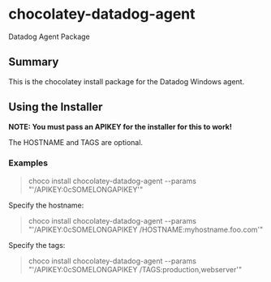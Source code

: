 # chocolatey-datadog-agent
Datadog Agent Package 

## Summary
This is the chocolatey install package for the Datadog Windows agent.

## Using the Installer
**NOTE: You must pass an APIKEY for the installer for this to work!**

The HOSTNAME and TAGS are optional.

### Examples
>choco install chocolatey-datadog-agent --params "'/APIKEY:0cSOMELONGAPIKEY'"

Specify the hostname:
>choco install chocolatey-datadog-agent --params "'/APIKEY:0cSOMELONGAPIKEY /HOSTNAME:myhostname.foo.com'"

Specify the tags:
>choco install chocolatey-datadog-agent --params "'/APIKEY:0cSOMELONGAPIKEY /TAGS:production,webserver'"